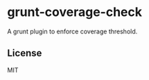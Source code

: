 grunt-coverage-check
==================

A grunt plugin to enforce coverage threshold.

## License

MIT

